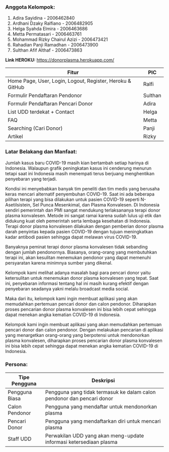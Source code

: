 ### **Anggota Kelompok:**
1. Adira Sayidina - 2006462840
2. Ardhani Dzaky Ralfiano - 2006482905
3. Helga Syahda Elmira - 2006463686
4. Metta Permatasari - 2006463761
5. Mohammad Rizky Chairul Azizi - 2006473421
6. Rahadian Panji Ramadhan - 2006473900
7. Sulthan Afif Althaf - 2006473863

**Link HEROKU:** https://donorplasma.herokuapp.com/

| Fitur |PIC |
| -------- | -------- |
| Home Page, User, Login, Logout, Register, Heroku & GitHub | Ralfi |
| Formulir Pendaftaran Pendonor| Sulthan |
| Formulir Pendaftaran Pencari Donor| Adira |
| List UDD terdekat + Contact | Helga |
| FAQ | Metta |
| Searching (Cari Donor) | Panji |
| Artikel | Rizky |

### **Latar Belakang dan Manfaat:**

Jumlah kasus baru COVID-19 masih kian bertambah setiap harinya di Indonesia. Walaupun grafik peningkatan kasus ini cenderung menurun tetapi saat ini Indonesia masih menempati terus berjuang menghentikan penyebaran yang terjadi.

Kondisi ini menyebabkan banyak tim peneliti dan tim medis yang berusaha keras mencari alternatif penyembuhan COVID-19. Saat ini ada beberapa pilihan terapi yang bisa dilakukan untuk pasien COVID-19 seperti N-Asetilsistein, Sel Punca Mesenkimal, dan Plasma Konvalesen. Di Indonesia sendiri pemerintah dan PMI sangat mendukung terlaksananya
terapi donor plasma konvalesen. Metode ini sangat ramai karena sudah lulus uji etik dan didukung kuat oleh pemerintah serta lembaga kesehatan di Indonesia. Terapi donor plasma konvalesen dilakukan dengan pemberian donor plasma darah penyintas kepada pasien COVID-19 dengan tujuan meningkatkan kadar antibodi pasien sehingga dapat melawan virus COVID-19.

Banyaknya peminat terapi donor plasma konvalesen tidak sebanding dengan jumlah pendonornya. Biasanya, orang-orang yang membutuhkan terapi ini, akan kesulitan menemukan pendonor yang dapat memenuhi persyaratan karena minimnya sumber yang dikenal.

Kelompok kami melihat adanya masalah  bagi para pencari donor yaitu ketersulitan untuk menemukan donor plasma konvalesen yang tepat. Saat ini, penyebaran informasi tentang hal ini masih kurang efektif dengan penyebaran seadanya yakni melalu broadcast media social. 

Maka dari itu, kelompok kami ingin membuat aplikasi yang akan memudahkan pertemuan pencari donor dan calon pendonor. Diharapkan proses pencarian donor plasma konvalesen ini bisa lebih cepat
sehingga dapat menekan angka kematian COVID-19 di Indonesia.

Kelompok kami ingin membuat aplikasi yang akan memudahkan pertemuan pencari donor dan calon pendonor. Dengan melakukan pencarian di aplikasi yang menargetkan orang-orang yang berpotensi untuk mendonorkan plasma konvalesen, diharapkan proses pencarian donor plasma konvalesen ini bisa lebih cepat sehingga dapat menekan angka kematian COVID-19 di Indonesia.

### **Persona:**
| Tipe Pengguna | Deskripsi |
| -------- | -------- |
| Pengguna Biasa | Pengguna yang tidak termasuk ke dalam calon pendonor dan pencari donor |
| Calon Pendonor | Pengguna yang mendaftar untuk mendonorkan plasma |
| Pencari Donor | Pengguna yang mendaftarkan diri untuk mencari plasma |
| Staff UDD | Perwakilan UDD yang akan meng-update informasi ketersediaan plasma |
